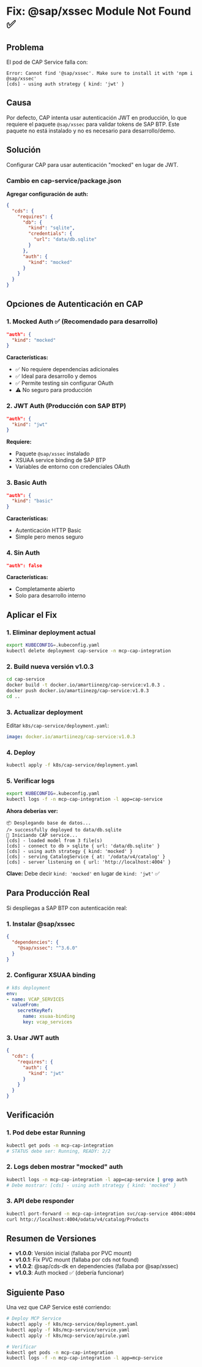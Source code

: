 # Fix: @sap/xssec Module Not Found ✅

## Problema

El pod de CAP Service falla con:
```
Error: Cannot find '@sap/xssec'. Make sure to install it with 'npm i @sap/xssec'
[cds] - using auth strategy { kind: 'jwt' }
```

## Causa

Por defecto, CAP intenta usar autenticación JWT en producción, lo que requiere el paquete `@sap/xssec` para validar tokens de SAP BTP. Este paquete no está instalado y no es necesario para desarrollo/demo.

## Solución

Configurar CAP para usar autenticación "mocked" en lugar de JWT.

### Cambio en cap-service/package.json

**Agregar configuración de auth:**

```json
{
  "cds": {
    "requires": {
      "db": {
        "kind": "sqlite",
        "credentials": {
          "url": "data/db.sqlite"
        }
      },
      "auth": {
        "kind": "mocked"
      }
    }
  }
}
```

## Opciones de Autenticación en CAP

### 1. Mocked Auth ✅ (Recomendado para desarrollo)

```json
"auth": {
  "kind": "mocked"
}
```

**Características:**
- ✅ No requiere dependencias adicionales
- ✅ Ideal para desarrollo y demos
- ✅ Permite testing sin configurar OAuth
- ⚠️ No seguro para producción

### 2. JWT Auth (Producción con SAP BTP)

```json
"auth": {
  "kind": "jwt"
}
```

**Requiere:**
- Paquete `@sap/xssec` instalado
- XSUAA service binding de SAP BTP
- Variables de entorno con credenciales OAuth

### 3. Basic Auth

```json
"auth": {
  "kind": "basic"
}
```

**Características:**
- Autenticación HTTP Basic
- Simple pero menos seguro

### 4. Sin Auth

```json
"auth": false
```

**Características:**
- Completamente abierto
- Solo para desarrollo interno

## Aplicar el Fix

### 1. Eliminar deployment actual

```bash
export KUBECONFIG=.kubeconfig.yaml
kubectl delete deployment cap-service -n mcp-cap-integration
```

### 2. Build nueva versión v1.0.3

```bash
cd cap-service
docker build -t docker.io/amartiinezg/cap-service:v1.0.3 .
docker push docker.io/amartiinezg/cap-service:v1.0.3
cd ..
```

### 3. Actualizar deployment

Editar `k8s/cap-service/deployment.yaml`:
```yaml
image: docker.io/amartiinezg/cap-service:v1.0.3
```

### 4. Deploy

```bash
kubectl apply -f k8s/cap-service/deployment.yaml
```

### 5. Verificar logs

```bash
export KUBECONFIG=.kubeconfig.yaml
kubectl logs -f -n mcp-cap-integration -l app=cap-service
```

**Ahora deberías ver:**
```
📦 Desplegando base de datos...
/> successfully deployed to data/db.sqlite
🚀 Iniciando CAP service...
[cds] - loaded model from 3 file(s)
[cds] - connect to db > sqlite { url: 'data/db.sqlite' }
[cds] - using auth strategy { kind: 'mocked' }
[cds] - serving CatalogService { at: '/odata/v4/catalog' }
[cds] - server listening on { url: 'http://localhost:4004' }
```

**Clave:** Debe decir `kind: 'mocked'` en lugar de `kind: 'jwt'` ✅

## Para Producción Real

Si despliegas a SAP BTP con autenticación real:

### 1. Instalar @sap/xssec

```json
{
  "dependencies": {
    "@sap/xssec": "^3.6.0"
  }
}
```

### 2. Configurar XSUAA binding

```yaml
# k8s deployment
env:
- name: VCAP_SERVICES
  valueFrom:
    secretKeyRef:
      name: xsuaa-binding
      key: vcap_services
```

### 3. Usar JWT auth

```json
{
  "cds": {
    "requires": {
      "auth": {
        "kind": "jwt"
      }
    }
  }
}
```

## Verificación

### 1. Pod debe estar Running

```bash
kubectl get pods -n mcp-cap-integration
# STATUS debe ser: Running, READY: 2/2
```

### 2. Logs deben mostrar "mocked" auth

```bash
kubectl logs -n mcp-cap-integration -l app=cap-service | grep auth
# Debe mostrar: [cds] - using auth strategy { kind: 'mocked' }
```

### 3. API debe responder

```bash
kubectl port-forward -n mcp-cap-integration svc/cap-service 4004:4004
curl http://localhost:4004/odata/v4/catalog/Products
```

## Resumen de Versiones

- **v1.0.0**: Versión inicial (fallaba por PVC mount)
- **v1.0.1**: Fix PVC mount (fallaba por cds not found)
- **v1.0.2**: @sap/cds-dk en dependencies (fallaba por @sap/xssec)
- **v1.0.3**: Auth mocked ✅ (debería funcionar)

## Siguiente Paso

Una vez que CAP Service esté corriendo:

```bash
# Deploy MCP Service
kubectl apply -f k8s/mcp-service/deployment.yaml
kubectl apply -f k8s/mcp-service/service.yaml
kubectl apply -f k8s/mcp-service/apirule.yaml

# Verificar
kubectl get pods -n mcp-cap-integration
kubectl logs -f -n mcp-cap-integration -l app=mcp-service
```
